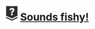# [![](../../../../assets/24q3/tier/0.svg)](https://solved.ac/contribute/6764) [Sounds fishy!](https://www.acmicpc.net/problem/6764)
